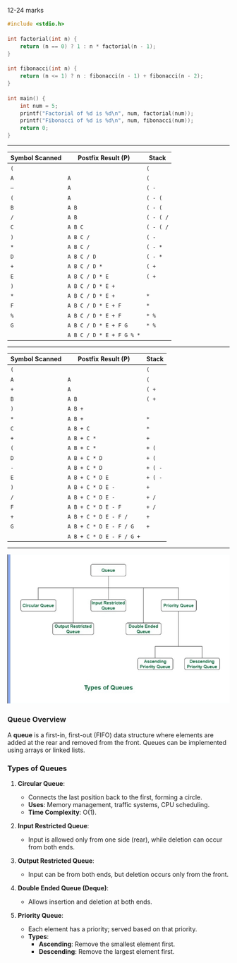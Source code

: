 12-24 marks
```c
#include <stdio.h>

int factorial(int n) {
    return (n == 0) ? 1 : n * factorial(n - 1);
}

int fibonacci(int n) {
    return (n <= 1) ? n : fibonacci(n - 1) + fibonacci(n - 2);
}

int main() {
    int num = 5;
    printf("Factorial of %d is %d\n", num, factorial(num));
    printf("Fibonacci of %d is %d\n", num, fibonacci(num));
    return 0;
}
```
***
| **Symbol Scanned** | **Postfix Result (P)**    | **Stack**        |
|--------------------|---------------------------|------------------|
| `(`                |                           | `(`              |
| `A`                | `A`                       | `(`              |
| `–`                | `A`                       | `( -`            |
| `(`                | `A`                       | `( - (`          |
| `B`                | `A B`                     | `( - (`          |
| `/`                | `A B`                     | `( - ( /`        |
| `C`                | `A B C`                   | `( - ( /`        |
| `)`                | `A B C /`                 | `( -`            |
| `*`                | `A B C /`                 | `( - *`          |
| `D`                | `A B C / D`               | `( - *`          |
| `+`                | `A B C / D *`             | `( +`            |
| `E`                | `A B C / D * E`           | `( +`            |
| `)`                | `A B C / D * E +`         |                  |
| `*`                | `A B C / D * E +`         | `*`              |
| `F`                | `A B C / D * E + F`       | `*`              |
| `%`                | `A B C / D * E + F`       | `* %`            |
| `G`                | `A B C / D * E + F G`     | `* %`            |
|                    | `A B C / D * E + F G % *` |                  |

***
| **Symbol Scanned** | **Postfix Result (P)**    | **Stack**        |
|--------------------|---------------------------|------------------|
| `(`                |                           | `(`              |
| `A`                | `A`                       | `(`              |
| `+`                | `A`                       | `( +`            |
| `B`                | `A B`                     | `( +`            |
| `)`                | `A B +`                   |                    |
| `*`                | `A B +`                   | `*`              |
| `C`                | `A B + C`                 | `*`              |
| `+`                | `A B + C *`               | `+`              |
| `(`                | `A B + C *`               | `+ (`            |
| `D`                | `A B + C * D`             | `+ (`            |
| `-`                | `A B + C * D`             | `+ ( -`          |
| `E`                | `A B + C * D E`           | `+ ( -`          |
| `)`                | `A B + C * D E -`         | `+`              |
| `/`                | `A B + C * D E -`         | `+ /`            |
| `F`                | `A B + C * D E - F`       | `+ /`            |
| `+`                | `A B + C * D E - F /`     | `+`              |
| `G`                | `A B + C * D E - F / G`   | `+`              |
|                    | `A B + C * D E - F / G +` |                  |

***
![image](.attachments/a7b8e5d84f8c3547d45421c2fd50adac668ef672.jpg) 
### Queue Overview

A **queue** is a first-in, first-out (FIFO) data structure where elements are added at the rear and removed from the front. Queues can be implemented using arrays or linked lists.

### Types of Queues

1. **Circular Queue**: 
   - Connects the last position back to the first, forming a circle.
   - **Uses**: Memory management, traffic systems, CPU scheduling.
   - **Time Complexity**: O(1).

2. **Input Restricted Queue**: 
   - Input is allowed only from one side (rear), while deletion can occur from both ends.

3. **Output Restricted Queue**: 
   - Input can be from both ends, but deletion occurs only from the front.

4. **Double Ended Queue (Deque)**: 
   - Allows insertion and deletion at both ends.

5. **Priority Queue**: 
   - Each element has a priority; served based on that priority.
   - **Types**:
     - **Ascending**: Remove the smallest element first.
     - **Descending**: Remove the largest element first.
